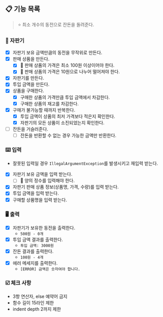 ## 📋 기능 목록

> ⭐️ 최소 개수의 동전으로 잔돈을 돌려준다.

### 🤖 자판기

- [x] 자판기 보유 금액만큼의 동전을 무작위로 만든다.
- [x] 판매 상품을 만든다.
    - [x] 🧨 판매 상품의 가격은 최소 100원 이상이어야 한다.
    - [x] 🧨 판매 상품의 가격은 10원으로 나누어 떨어져야 한다.
- [x] 자판기를 만든다.
- [x] 투입 금액을 만든다.
- [x] 상품을 구매한다.
    - [x] 구매한 상품의 가격만큼 투입 금액에서 차감한다.
    - [x] 구매한 상품의 재고를 차감한다.
- [x] 구매가 불가능할 때까지 반복한다.
    - [x] 투입 금액이 상품의 최저 가격보다 적은지 확인한다.
    - [x] 자판기의 모든 상품이 소진되었는지 확인한다.
- [ ] 잔돈을 거슬러준다.
    - [ ] 잔돈을 반환할 수 없는 경우 가능한 금액만 반환한다.

### ⌨️ 입력

- 잘못된 입력일 경우 `IllegalArgumentException`를 발생시키고 재입력 받는다.
- [x] 자판기 보유 금액을 입력 받는다.
    - [ ] 🧨 양의 정수를 입력해야 한다.
- [x] 자판기 판매 상품 정보(상품명, 가격, 수량)를 입력 받는다.
- [x] 투입 금액을 입력 받는다.
- [x] 구매할 상품명을 입력 받는다.

### 🖥️ 출력

- [x] 자판기가 보유한 동전을 출력한다.
    - `500원 - 0개`
- [x] 투입 금액 결과를 출력한다.
    - `투입 금액: 3000원`
- [x] 잔돈 결과를 출력한다.
    - `100원 - 4개`
- [x] 에러 메세지를 출력한다.
    - `[ERROR] 금액은 숫자여야 합니다.`

### ☑️ 체크 사항

- 3항 연산자, else 예약어 금지
- 함수 길이 15라인 제한
- indent depth 2까지 제한
